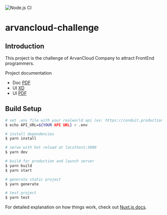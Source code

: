 ![Node.js CI](https://github.com/HamidNE/arvancloud-challenge/workflows/Node.js%20CI/badge.svg)

# arvancloud-challenge

## Introduction

This project is the challenge of ArvanCloud Company to attract FrontEnd programmers.

Project documentation

- Doc [PDF](https://raw.githubusercontent.com/HamidNE/arvancloud-challenge/develop/docs/Arvan_Front-End_Developer_Challenge%5B107%5D.pdf)
- UI [XD](https://raw.githubusercontent.com/HamidNE/arvancloud-challenge/develop/docs/arvan-challenge.xd)
- UI [PDF](https://raw.githubusercontent.com/HamidNE/arvancloud-challenge/develop/docs/arvan-challenge.pdf)

## Build Setup

```bash
# set .env file with your realworld api (ex: https://conduit.productionready.io/api/)
$ echo API_URL=${YOUR API URL} > .env

# install dependencies
$ yarn install

# serve with hot reload at localhost:3000
$ yarn dev

# build for production and launch server
$ yarn build
$ yarn start

# generate static project
$ yarn generate

# test project
$ yarn test
```

For detailed explanation on how things work, check out [Nuxt.js docs](https://nuxtjs.org).

